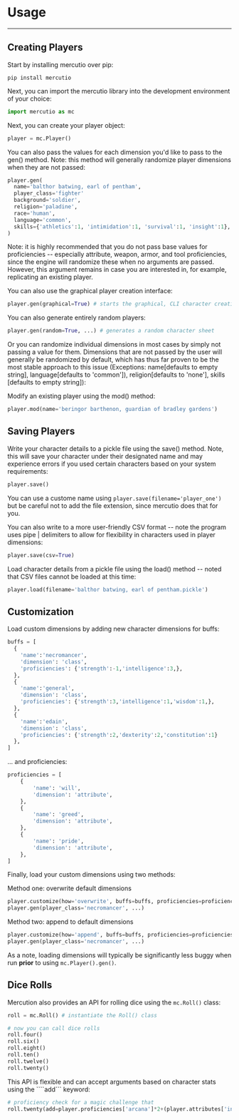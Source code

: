 # Usage
---

## Creating Players

Start by installing mercutio over pip:
```
pip install mercutio
```

Next, you can import the mercutio library into the development environment of your choice:
```python
import mercutio as mc
```

Next, you can create your player object:

```python
player = mc.Player()
```

You can also pass the values for each dimension you'd like to pass to the gen() method. Note: this method will generally randomize player dimensions when they are not passed:
```python
player.gen(
  name='balthor batwing, earl of pentham',
  player_class='fighter'
  background='soldier',
  religion='paladine',
  race='human',
  language='common',
  skills={'athletics':1, 'intimidation':1, 'survival':1, 'insight':1},
)
```
Note: it is highly recommended that you do not pass base values for proficiencies -- especially attribute, weapon, armor, and tool proficiencies, since the engine will randomize these when no arguments are passed. However, this argument remains in case you are interested in, for example, replicating an existing player.

You can also use the graphical player creation interface:
```python
player.gen(graphical=True) # starts the graphical, CLI character creation interface
```


You can also generate entirely random players:
```python
player.gen(random=True, ...) # generates a random character sheet
```
Or you can randomize individual dimensions in most cases by simply not passing a value for them. Dimensions that are not passed by the user will generally be randomized by default, which has thus far proven to be the most stable approach to this issue (Exceptions: name[defaults to empty string], language[defaults to 'common']), religion[defaults to 'none'], skills [defaults to empty string]):

Modify an existing player using the mod() method:
```python
player.mod(name='beringor barthenon, guardian of bradley gardens')
```

## Saving Players

Write your character details to a pickle file using the save() method. Note, this will save your character under their designated name and may experience errors if you used certain characters based on your system requirements:
```python
player.save()
```
You can use a custome name using ```player.save(filename='player_one')``` but be careful not to add the file extension, since mercutio does that for you.

You can also write to a more user-friendly CSV format -- note the program uses pipe | delimiters to allow for flexibility in characters used in player dimensions:
```python
player.save(csv=True)
```

Load character details from a pickle file using the load() method -- noted that CSV files cannot be loaded at this time:
```python
player.load(filename='balthor batwing, earl of pentham.pickle')
```

## Customization

Load custom dimensions by adding new character dimensions for buffs:
```python
buffs = [
  {
    'name':'necromancer', 
    'dimension': 'class', 
    'proficiencies': {'strength':-1,'intelligence':3,},
  },
  {
    'name':'general',
    'dimension': 'class',
    'proficiencies': {'strength':3,'intelligence':1,'wisdom':1,}, 
  },
  {
    'name':'edain',
    'dimension': 'class', 
    'proficiencies': {'strength':2,'dexterity':2,'constitution':1}
  },
]
```

... and proficiencies:
```python
proficiencies = [
    {
        'name': 'will',
        'dimension': 'attribute',
    },
    {
        'name': 'greed',
        'dimension': 'attribute',
    },
    {
        'name': 'pride',
        'dimension': 'attribute',
    },
]
```

Finally, load your custom dimensions using two methods:

Method one: overwrite default dimensions
```python
player.customize(how='overwrite', buffs=buffs, proficiencies=proficiencies)
player.gen(player_class='necromancer', ...)
```

Method two: append to default dimensions
```python
player.customize(how='append', buffs=buffs, proficiencies=proficiencies)
player.gen(player_class='necromancer', ...)
```

As a note, loading dimensions will typically be significantly less buggy when run **prior** to using ```mc.Player().gen()```.

## Dice Rolls

Mercution also provides an API for rolling dice using the ```mc.Roll()``` class:

```python
roll = mc.Roll() # instantiate the Roll() class

# now you can call dice rolls 
roll.four() 
roll.six()
roll.eight()
roll.ten()
roll.twelve()
roll.twenty()
```

This API is flexible and can accept arguments based on character stats using the ````add``` keyword:

```python
# proficiency check for a magic challenge that 
roll.twenty(add=player.proficiencies['arcana']*2+(player.attributes['intelligence']-10)/2)
```